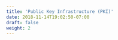 ```yaml
---
title: 'Public Key Infrastructure (PKI)'
date: 2018-11-14T19:02:50-07:00
draft: false
weight: 2
---
```

